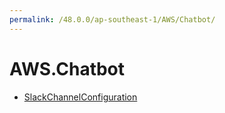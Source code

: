 ```yaml
---
permalink: /48.0.0/ap-southeast-1/AWS/Chatbot/
---
```


# AWS.Chatbot



* [SlackChannelConfiguration](SlackChannelConfiguration.md)